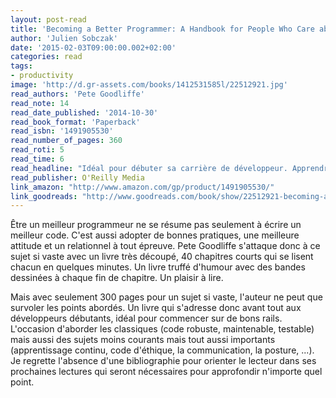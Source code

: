 ```yaml
---
layout: post-read
title: 'Becoming a Better Programmer: A Handbook for People Who Care about Code'
author: 'Julien Sobczak'
date: '2015-02-03T09:00:00.002+02:00'
categories: read
tags:
- productivity
image: 'http://d.gr-assets.com/books/1412531585l/22512921.jpg'
read_authors: 'Pete Goodliffe'
read_note: 14
read_date_published: '2014-10-30'
read_book_format: 'Paperback'
read_isbn: '1491905530'
read_number_of_pages: 360
read_roti: 5
read_time: 6
read_headline: "Idéal pour débuter sa carrière de développeur. Apprendre ce que l'enseignement ne nous apprend pas n'aura jamais été aussi fun."
read_publisher: O'Reilly Media
link_amazon: "http://www.amazon.com/gp/product/1491905530/"
link_goodreads: "http://www.goodreads.com/book/show/22512921-becoming-a-better-programmer"
---
```



Être un meilleur programmeur ne se résume pas seulement à écrire un meilleur code. C'est aussi adopter de bonnes pratiques, une meilleure attitude et un relationnel à tout épreuve. Pete Goodliffe s'attaque donc à ce sujet si vaste avec un livre très découpé, 40 chapitres courts qui se lisent chacun en quelques minutes. Un livre truffé d'humour avec des bandes dessinées à chaque fin de chapitre. Un plaisir à lire.

Mais avec seulement 300 pages pour un sujet si vaste, l'auteur ne peut que survoler les points abordés. Un livre qui s'adresse donc avant tout aux développeurs débutants, idéal pour commencer sur de bons rails. L'occasion d'aborder les classiques (code robuste, maintenable, testable) mais aussi des sujets moins courants mais tout aussi importants (apprentissage continu, code d'éthique, la communication, la posture, ...). Je regrette l'absence d'une bibliographie pour orienter le lecteur dans ses prochaines lectures qui seront nécessaires pour approfondir n'importe quel point.

